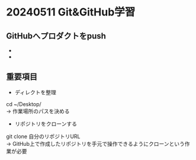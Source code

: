 # 20240511 Git&GitHub学習

## GitHubへプロダクトをpush

- 

- 

## 重要項目

- ディレクトを整理

cd ~/Desktop/  
→ 作業場所のパスを決める

- リポジトリをクローンする

git clone 自分のリポジトリURL  
→ GitHub上で作成したリポジトリを手元で操作できるようにクローンという作業が必要

